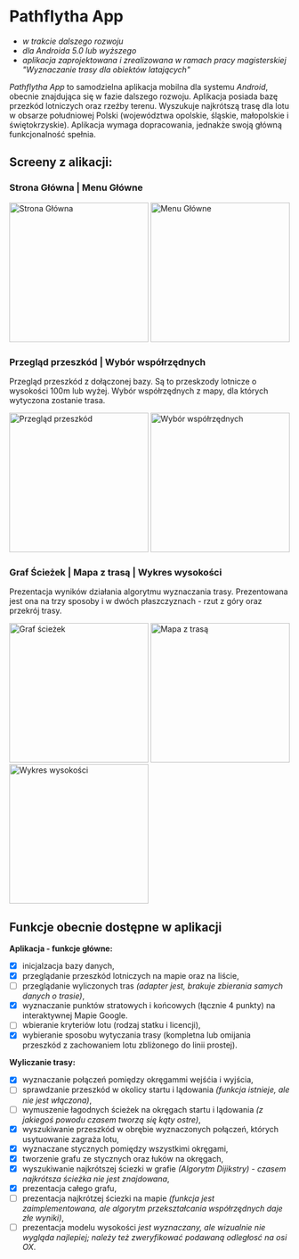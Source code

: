 # Pathflytha App

- *w trakcie dalszego rozwoju*
- *dla Androida 5.0 lub wyższego*
- *aplikacja zaprojektowana i zrealizowana w ramach pracy magisterskiej "Wyznaczanie trasy dla obiektów latających"*

*Pathflytha  App* to samodzielna aplikacja mobilna dla systemu *Android*, obecnie znajdująca się w fazie dalszego rozwoju.
Aplikacja posiada bazę przezkód lotniczych oraz rzeźby terenu. Wyszukuje najkrótszą trasę dla lotu w obsarze południowej Polski (województwa opolskie, śląskie, małopolskie i świętokrzyskie).
Aplikacja wymaga dopracowania, jednakże swoją główną funkcjonalność spełnia.

## Screeny z alikacji:

### Strona Główna | Menu Główne

<img width="250" alt="Strona Główna" src="https://i.imgur.com/mWT9eNx.png"> <img width="250" alt="Menu Główne" src="https://i.imgur.com/CKzN8z8.png">

### Przegląd przeszkód | Wybór współrzędnych
Przegląd przeszkód z dołączonej bazy. Są to przeskzody lotnicze o wysokości 100m lub wyżej. Wybór współrzędnych z mapy, dla których wytyczona zostanie trasa.

<img width="250" alt="Przegląd przeszkód" src="https://i.imgur.com/X2klSyp.png"> <img width="250" alt="Wybór współrzędnych" src="https://i.imgur.com/5xWZSo9.png">

### Graf Ścieżek | Mapa z trasą | Wykres wysokości
Prezentacja wyników działania algorytmu wyznaczania trasy. Prezentowana jest ona na trzy sposoby i w dwóch płaszczyznach - rzut z góry oraz przekrój trasy.

<img width="250" alt="Graf ścieżek" src="https://i.imgur.com/sXTet6C.png"> <img width="250" alt="Mapa z trasą" src="https://i.imgur.com/hbhtAlO.png"> <img width="250" alt="Wykres wysokości" src="https://i.imgur.com/oYGpVef.png">


## Funkcje obecnie dostępne w aplikacji
**Aplikacja - funkcje główne:**
- [x] inicjalzacja bazy danych,
- [x] przeglądanie przeszkód lotniczych na mapie oraz na liście,
- [ ] przeglądanie wyliczonych tras *(adapter jest, brakuje zbierania samych danych o trasie)*,
- [x] wyznaczanie punktów stratowych i końcowych (łącznie 4 punkty) na interaktywnej Mapie Google.
- [ ] wbieranie kryteriów lotu (rodzaj statku i licencji),
- [x] wybieranie sposobu wytyczania trasy (kompletna lub omijania przeszkód z zachowaniem lotu zbliżonego do linii prostej).

**Wyliczanie trasy:**
- [x] wyznaczanie połączeń pomiędzy okręgammi wejśćia i wyjścia,
- [ ] sprawdzanie przeszkód w okolicy startu i lądowania *(funkcja istnieje, ale nie jest włączona)*,
- [ ] wymuszenie łagodnych ścieżek na okręgach startu i lądowania *(z jakiegoś powodu czasem tworzą się kąty ostre)*,
- [x] wyszukiwanie przeszkód w obrębie wyznaczonych połączeń, których usytuowanie zagraża lotu,
- [x] wyznaczane stycznych pomiędzy wszystkimi okręgami,
- [x] tworzenie grafu ze stycznych oraz łuków na okręgach,
- [x] wyszukiwanie najkrótszej ściezki w grafie *(Algorytm Dijikstry) - czasem najkrótsza ścieżka nie jest znajdowana*,
- [x] prezentacja całego grafu,
- [ ] prezentacja najkrótzej ściezki na mapie *(funkcja jest zaimplementowana, ale algorytm przekształcania współrzędnych daje złe wyniki)*,
- [ ] prezentacja modelu wysokości *jest wyznaczany, ale wizualnie nie wygląda najlepiej; należy też zweryfikować podawaną odległosć na osi OX*.
